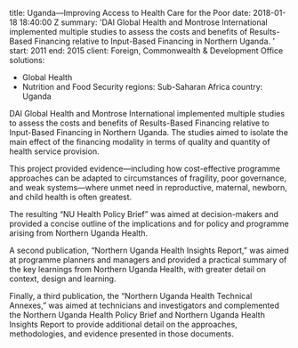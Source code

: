 
title: Uganda—Improving Access to Health Care for the Poor
date: 2018-01-18 18:40:00 Z
summary: 'DAI Global Health and Montrose International implemented multiple studies
  to assess the costs and benefits of Results-Based Financing relative to Input-Based
  Financing in Northern Uganda. '
start: 2011
end: 2015
client: Foreign, Commonwealth & Development Office
solutions:
- Global Health
- Nutrition and Food Security
regions: Sub-Saharan Africa
country: Uganda


DAI Global Health and Montrose International implemented multiple studies to assess the costs and benefits of Results-Based Financing relative to Input-Based Financing in Northern Uganda. The studies aimed to isolate the main effect of the financing modality in terms of quality and quantity of health service provision.

This project provided evidence—including how cost-effective programme approaches can be adapted to circumstances of fragility, poor governance, and weak systems—where unmet need in reproductive, maternal, newborn, and child health is often greatest.

The resulting “NU Health Policy Brief” was aimed at decision-makers and provided a concise outline of the implications and for policy and programme arising from Northern Uganda Health.

A second publication, “Northern Uganda Health Insights Report,” was aimed at programme planners and managers and provided a practical summary of the key learnings from Northern Uganda Health, with greater detail on context, design and learning.

Finally, a third publication, the “Northern Uganda Health Technical Annexes,” was aimed at technicians and investigators and complemented the Northern Uganda Health Policy Brief and Northern Uganda Health Insights Report to provide additional detail on the approaches, methodologies, and evidence presented in those documents.
